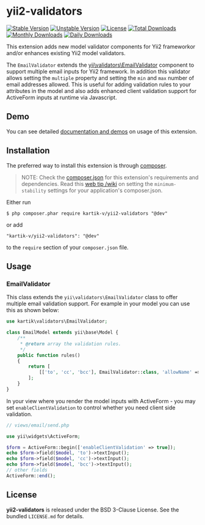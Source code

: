 yii2-validators
===============

[![Stable Version](https://poser.pugx.org/kartik-v/yii2-validators/v/stable)](https://packagist.org/packages/kartik-v/yii2-validators)
[![Unstable Version](https://poser.pugx.org/kartik-v/yii2-validators/v/unstable)](https://packagist.org/packages/kartik-v/yii2-validators)
[![License](https://poser.pugx.org/kartik-v/yii2-validators/license)](https://packagist.org/packages/kartik-v/yii2-validators)
[![Total Downloads](https://poser.pugx.org/kartik-v/yii2-validators/downloads)](https://packagist.org/packages/kartik-v/yii2-validators)
[![Monthly Downloads](https://poser.pugx.org/kartik-v/yii2-validators/d/monthly)](https://packagist.org/packages/kartik-v/yii2-validators)
[![Daily Downloads](https://poser.pugx.org/kartik-v/yii2-validators/d/daily)](https://packagist.org/packages/kartik-v/yii2-validators)

This extension adds new model validator components for Yii2 frameworkor and/or enhances existing Yii2 model validators. 

The `EmailValidator` extends the [yii\validators\EmailValidator](https://www.yiiframework.com/doc/api/2.0/yii-validators-emailvalidator) component to support multiple email inputs for Yii2 framework. In addition this validator allows setting the `multiple` property and setting the `min` and `max` number of email addresses allowed. This is useful for adding validation rules to your attributes in the model and also adds enhanced client validation support for ActiveForm inputs at runtime via Javascript.

## Demo
You can see detailed [documentation and demos](http://demos.krajee.com/validators) on usage of this extension.

## Installation

The preferred way to install this extension is through [composer](http://getcomposer.org/download/).

> NOTE: Check the [composer.json](https://github.com/kartik-v/yii2-validators/blob/master/composer.json) for this extension's requirements and dependencies. Read this [web tip /wiki](http://webtips.krajee.com/setting-composer-minimum-stability-application/) on setting the `minimum-stability` settings for your application's composer.json.

Either run

```
$ php composer.phar require kartik-v/yii2-validators "@dev"
```

or add

```
"kartik-v/yii2-validators": "@dev"
```

to the ```require``` section of your `composer.json` file.

## Usage

### EmailValidator

This class extends the `yii\validators\EmailValidator` class to offer multiple email validation support. For example in 
your model you can use this as shown below:

```php
use kartik\validators\EmailValidator;

class EmailModel extends yii\base\Model {
    /**
     * @return array the validation rules.
     */
    public function rules()
    {
        return [
            [['to', 'cc', 'bcc'], EmailValidator::class, 'allowName' => true, 'enableIDN' => true, 'max' => 5],
        ];
    }
}
```

In your view where you render the model inputs with ActiveForm - you may set `enableClientValidation` to control whether you need client side validation.

```php
// views/email/send.php

use yii\widgets\ActiveForm;

$form = ActiveForm::begin(['enableClientValidation' => true]);
echo $form->field($model, 'to')->textInput();
echo $form->field($model, 'cc')->textInput();
echo $form->field($model, 'bcc')->textInput();
// other fields
ActiveForm::end();
```

## License

**yii2-validators** is released under the BSD 3-Clause License. See the bundled `LICENSE.md` for details.